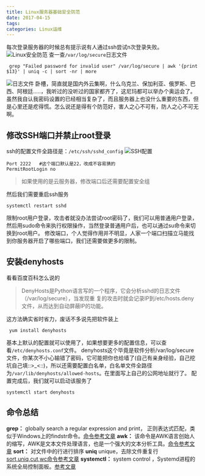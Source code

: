 ```yaml
---
title: Linux服务器基础安全防范
date: 2017-04-15
tags:
categories: Linux运维
---
```


每次登录服务器的时候总有提示说有人通过ssh尝试n次登录失败。
![Linux安全防范](http://img-blog.csdn.net/20170415164214748?watermark/2/text/aHR0cDovL2Jsb2cuY3Nkbi5uZXQvSG9sbW9meQ==/font/5a6L5L2T/fontsize/400/fill/I0JBQkFCMA==/dissolve/70/gravity/SouthEast)
查一查``/var/log/secure``日志文件

```shell
 grep "Failed password for invalid user" /var/log/secure | awk '{print $13}' | uniq -c | sort -nr | more
```
![日志文件](http://img-blog.csdn.net/20170415164324913?watermark/2/text/aHR0cDovL2Jsb2cuY3Nkbi5uZXQvSG9sbW9meQ==/font/5a6L5L2T/fontsize/400/fill/I0JBQkFCMA==/dissolve/70/gravity/SouthEast)
卧槽，简直就是国内外云集啊，什么乌克兰、保加利亚、俄罗斯、巴西、阿根廷.....，我听过的没听过的国家都齐了，这尼玛都可以举办个奥运会了。
虽然我自认我密码设置的已经相当复杂了，而且服务器上也没什么重要的东西，但是心里还是疙得慌。怎么说还是得有个防范好，害人之心不可有，防人之心不可无啊。

## 修改SSH端口并禁止root登录
ssh的配置文件全路径是：``/etc/ssh/sshd_config``
![SSH配置](http://img-blog.csdn.net/20170415164349764?watermark/2/text/aHR0cDovL2Jsb2cuY3Nkbi5uZXQvSG9sbW9meQ==/font/5a6L5L2T/fontsize/400/fill/I0JBQkFCMA==/dissolve/70/gravity/SouthEast)
```shell
Port 2222	#这个端口默认是22，改成不容易猜的
PermitRootLogin no
```
> 如果使用的是云服务器，修改端口后还需要配置安全组

然后我们需要重启ssh服务
```
systemctl restart sshd
```
限制root用户登录，攻击者就没办法尝试root密码了，我们可以用普通用户登录，然后用sudo命令来执行权限操作，当然登录普通用户后，也可以通过su命令来切换到root用户。
修改端口，个人觉得作用并不明显，人家一个端口扫描立马能找到你服务器开启了哪些端口，我们还需要做更多的限制。

## 安装denyhosts
看看百度百科怎么说的
> DenyHosts是Python语言写的一个程序，它会分析sshd的日志文件（/var/log/secure），当发现重 复的攻击时就会记录IP到/etc/hosts.deny文件，从而达到自动屏蔽IP的功能。

这方法确实省时省力，废话不多说先把软件装上
```shell
 yum install denyhosts
```
基本上默认的配置就可以使用了，如果想要更多的配置信息，可以查看``/etc/denyhosts.conf``文件。
denyhosts这个毕竟是软件分析/var/log/secure文件，你某次不小心输错了密码，它可能把你也给墙了(自己有亲身经验，自己挖坑自己填::>_<::)，所以还需要配置白名单，白名单文件全路径为``/var/lib/denyhosts/allowed-hosts``。在里面写上自己的公网地址就行了。
配置完成后，我们就可以启动该服务了
```shell
systemctl start denyhosts
```

## 命令总结
**grep：** globally search a regular expression and print， 正则表达式匹配，类似于Windows上的findstr命令。[命令参考文章](http://www.cnblogs.com/end/archive/2012/02/21/2360965.html)
**awk：** 该命令是AWK语言创始人的缩写，AWK是文本文件处理语言，也是一个强大的文本分析工具。[命令参考文章](http://www.cnblogs.com/ggjucheng/archive/2013/01/13/2858470.html)
**sort：** 对文件中的行进行排序
**uniq**  unique，去除文件重复行
[sort,uniq,cut,wc命令参考文章](http://www.cnblogs.com/ggjucheng/archive/2013/01/13/2858385.html)
**systemctl：** system control ，Systemd进程的系统全局控制面板。[参考文章](http://hufeifei.cn/2017/04/08/CentOS-7-Systemd/index.html)
